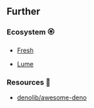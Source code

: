 ## Further
### Ecosystem 🏵

- [Fresh](https://fresh.deno.dev/)

- [Lume](https://lume.land/)
### Resources 🧩

- [denolib/awesome-deno](https://github.com/denolib/awesome-deno#readme)

